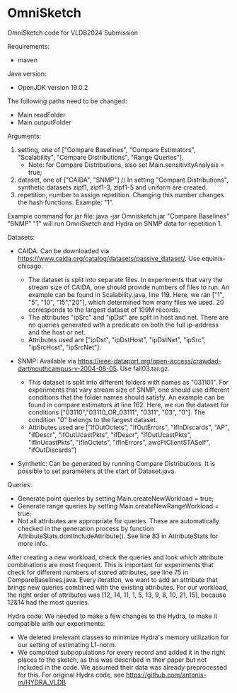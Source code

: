 # OmniSketch
OmniSketch code for VLDB2024 Submission

Requirements:
  - maven

Java version:
- OpenJDK version 19.0.2

The following paths need to be changed:
  - Main.readFolder
  - Main.outputFolder

Arguments:
1. setting, one of ["Compare Baselines", "Compare Estimators", "Scalability", "Compare Distributions", "Range Queries"].
    - Note: for Compare Distributions, also set Main.sensitivityAnalysis = true;
2. dataset, one of ["CAIDA", "SNMP"] // In setting "Compare Distributions", synthetic datasets zipf1, zipf1-3, zipf1-5 and uniform are created.
3. repetition, number to assign repetition. Changing this number changes the hash functions. Example: "1".

Example command for jar file:
java -jar Omnisketch.jar "Compare Baselines" "SNMP" "1"
will run OmniSketch and Hydra on SNMP data for repetition 1.


Datasets:
- CAIDA. Can be downloaded via https://www.caida.org/catalog/datasets/passive_dataset/. Use equinix-chicago.
    - The dataset is split into separate files. In experiments that vary the stream size of CAIDA, one should provide numbers of files to run. An example can be           found in Scalability.java, line 119. Here, we ran ["1", "5", "10", "15","20"], which determined how many files we used. 20 corresponds to the largest               dataset of 109M records.
    - The attributes "ipSrc" and "ipDst" are split in host and net. There are no queries generated with a predicate on both the full ip-address and the host or net.
    - Attributes used are ["ipDst", "ipDstHost", "ipDstNet", "ipSrc", "ipSrcHost", "ipSrcNet"].

- SNMP: Available via https://ieee-dataport.org/open-access/crawdad-dartmouthcampus-v-2004-08-05. Use fall03.tar.gz.
    - This dataset is split into different folders with names as "031101". For experiments that vary stream size of SNMP, one should use different conditions that         the folder names should satisfy. An example can be found in compare estimators at line 162. Here, we run the dataset for conditions ["03110","03110_OR_03111", "0311", "03", "0"]. The condition "0" belongs to the largest dataset.
    - Attributes used are ["ifOutOctets", "ifOutErrors", "ifInDiscards", "AP", "ifDescr", "ifOutUcastPkts", "ifDescr", "ifOutUcastPkts", "ifInUcastPkts", "ifInOctets", "ifInErrors", awcFtClientSTASelf", "ifOutDiscards"]
- Synthetic: Can be generated by running Compare Distributions. It is possible to set parameters at the start of Dataset.java.
  
Queries:
- Generate point queries by setting Main.createNewWorkload = true;
- Generate range queries by setting Main.createNewRangeWorkload = true;
- Not all attributes are appropriate for queries. These are automatically checked in the generation process by function AttributeStats.dontIncludeAttribute(). See line 83 in AttributeStats for more info.

After creating a new workload, check the queries and look which attribute combinations are most frequent. This is important for experiments that check for different numbers of stored attributes, see line 75 in CompareBaselines.java. Every iteration, we want to add an attribute that brings new queries combined with the existing attributes. For our workload, the right order of attributes was [12, 14, 11, 1, 5, 13, 9, 8, 10, 21, 15], because 12&14 had the most queries.


Hydra code:
We needed to make a few changes to the Hydra, to make it compatible with our experiments:
- We deleted irrelevant classes to minimize Hydra's memory utilization for our setting of estimating L1-norm.
- We computed subpopulations for every record and added it in the right places to the sketch, as this was described in their paper but not included in the code. We assumed their data was already preprocessed for this.
For original Hydra code, see https://github.com/antonis-m/HYDRA_VLDB
